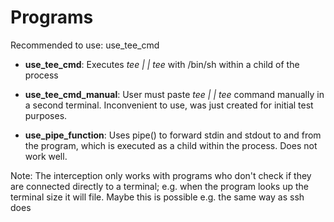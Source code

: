 # Programs

Recommended to use: use\_tee\_cmd

- **use\_tee\_cmd**:   Executes  *tee <file> | <program> | tee <file>* with /bin/sh within a child of the process

- **use\_tee\_cmd\_manual**:   User must paste  *tee <file> | <program> | tee <file>* command manually in a second terminal. Inconvenient to use, was just created for initial test purposes.

- **use\_pipe\_function**: Uses pipe() to forward stdin and stdout to and from the program, which is executed as a child within the process. Does not work well.


Note: The interception only works with programs who don't check if they are connected directly to a terminal; 
e.g. when the program looks up the terminal size it will file. Maybe this is possible e.g. the same way as ssh does

